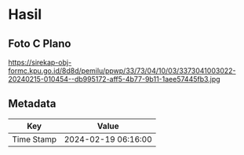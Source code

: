 # Hasil

## Foto C Plano

https://sirekap-obj-formc.kpu.go.id/8d8d/pemilu/ppwp/33/73/04/10/03/3373041003022-20240215-010454--db995172-aff5-4b77-9b11-1aee57445fb3.jpg


## Metadata

| Key        | Value               |
| ---------- | ------------------- |
| Time Stamp | 2024-02-19 06:16:00 |



